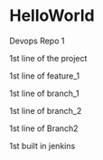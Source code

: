 # HelloWorld
Devops Repo 1

1st line of the project

1st line of feature_1

1st line of branch_1

1st line of branch_2

1st line of Branch2

1st built in jenkins